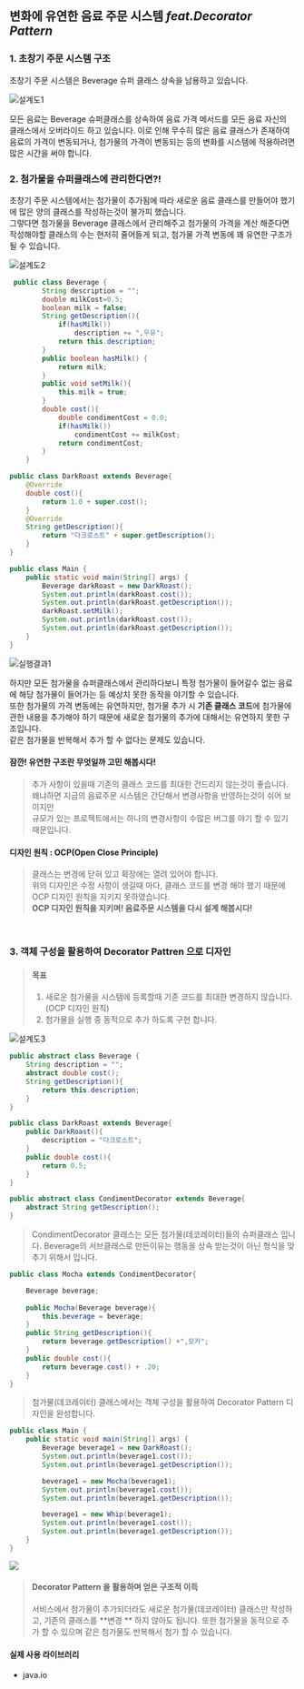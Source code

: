 ## 변화에 유연한 음료 주문 시스템 *feat.Decorator Pattern*

### 1. 초창기 주문 시스템 구조<br>
초창기 주문 시스템은 Beverage 슈퍼 클래스 상속을 남용하고 있습니다.<br>

![설계도1](./diagram1.png)


모든 음료는 Beverage 슈퍼클래스를 상속하여 음료 가격 메서드를 모든 음료 자신의 클래스에서 오버라이드 하고 있습니다.
이로 인해 무수히 많은 음료 클래스가 존재하여 음료의 가격이 변동되거나, 첨가물의 가격이 변동되는 등의 변화를 시스템에 적용하려면 많은 시간을 써야 합니다.<br>


### 2. 첨가물을 슈퍼클래스에 관리한다면?!
초창기 주문 시스템에서는 첨가물이 추가됨에 따라 새로운 음료 클래스를 만들어야 했기에 많은 양의 클래스를 작성하는것이 불가피 했습니다.<br>
그렇다면 첨가물을 Beverage 클래스에서 관리해주고 첨가물의 가격을 계산 해준다면 작성해야할 클래스의 수는 현저히 줄어들게 되고, 첨가물 가격 변동에 꽤 유연한 구조가 될 수  있습니다.<br>

![설계도2](./diagram2.png)

```java
 public class Beverage {
        String description = "";
        double milkCost=0.5;
        boolean milk = false;
        String getDescription(){
            if(hasMilk())
                description += ",우유";
            return this.description;
        }
        public boolean hasMilk() {
            return milk;
        }
        public void setMilk(){
            this.milk = true;
        }
        double cost(){
            double condimentCost = 0.0;
            if(hasMilk())
                condimentCost += milkCost;
            return condimentCost;
        }
    }
```

```java
public class DarkRoast extends Beverage{
    @Override
    double cost(){
        return 1.0 + super.cost();
    }
    @Override
    String getDescription(){
        return "다크로스트" + super.getDescription();
    }
}
```
```java
public class Main {
    public static void main(String[] args) {
        Beverage darkRoast = new DarkRoast();
        System.out.println(darkRoast.cost());
        System.out.println(darkRoast.getDescription());
        darkRoast.setMilk();
        System.out.println(darkRoast.cost());
        System.out.println(darkRoast.getDescription());
    }
}
```
![실행결과1](./실행결과1.png)


하지만 모든 첨가물을 슈퍼클래스에서 관리하다보니 특정 첨가물이 들어갈수 없는 음료에 해당 첨가물이 들어가는 등 예상치 못한 동작을 야기할 수 있습니다.<br>
또한 첨가물의 가격 변동에는 유연하지만, 첨가물 추가 시 **기존 클래스 코드**에 첨가물에 관한 내용을 추가해야 하기 때문에 새로운 첨가물의 추가에 대해서는 유연하지 못한 구조입니다.<br>
같은 첨가물을 반복해서 추가 할 수 없다는 문제도 있습니다.


#### 잠깐! 유연한 구조란 무엇일까 고민 해봅시다!
>추가 사항이 있을때 기존의 클래스 코드를 최대한 건드리지 않는것이 좋습니다.<br>
왜냐하면 지금의 음료주문 시스템은 간단해서 변경사항을 반영하는것이 쉬어 보이지만<br>
규모가 있는 프로젝트에서는 하나의 변경사항이 수많은 버그를 야기 할 수 있기 때문입니다.<br>

#### 디자인 원칙 : OCP(Open Close Principle)
>클래스는 변경에 닫혀 있고 확장에는 열려 있어야 합니다.<br>
위의 디자인은 수정 사항이 생길때 마다, 클래스 코드를 변경 해야 했기 때문에 OCP 디자인 원칙을 지키지 못하였습니다.<br>
**OCP 디자인 원칙을 지키며! 음료주문 시스템을 다시 설계 해봅시다!**
<br>


### 3. 객체 구성을 활용하여 Decorator Pattren 으로 디자인
> #### 목표
> 1. 새로운 첨가물을 시스템에 등록할때 기존 코드를 최대한 변경하지 않습니다.(OCP 디자인 원칙)
> 2. 첨가물을 실행 중 동적으로 추가 하도록 구현 합니다.

![설계도3](./diagram3.png)


```java
public abstract class Beverage {
    String description = "";
    abstract double cost();
    String getDescription(){
        return this.description;
    }
}
```

```java
public class DarkRoast extends Beverage{
    public DarkRoast(){
        description = "다크로스트";
    }
    public double cost(){
        return 0.5;
    }
}
```

```java
public abstract class CondimentDecorator extends Beverage{
    abstract String getDescription();
}
```
> CondimentDecorator 클래스는 모든 첨가물(데코레이터)들의 슈퍼클래스 입니다.
> Beverage의 서브클래스로 만든이유는 행동을 상속 받는것이 아닌 형식을 맞추기 위해서 입니다.

```java
public class Mocha extends CondimentDecorator{

	Beverage beverage;
    
    public Mocha(Beverage beverage){
        this.beverage = beverage;
    }
    public String getDescription(){
        return beverage.getDescription() +",모카";
    }
    public double cost(){
        return beverage.cost() + .20;
    }
}
```
> 첨가물(데코레이터) 클래스에서는 객체 구성을 활용하여 Decorator Pattern 디자인을 완성합니다.

```java
public class Main {
    public static void main(String[] args) {
        Beverage beverage1 = new DarkRoast();
        System.out.println(beverage1.cost());
        System.out.println(beverage1.getDescription());

        beverage1 = new Mocha(beverage1);
        System.out.println(beverage1.cost());
        System.out.println(beverage1.getDescription());

        beverage1 = new Whip(beverage1);
        System.out.println(beverage1.cost());
        System.out.println(beverage1.getDescription());
    }
}
```
![](https://velog.velcdn.com/images/beenthlete/post/8da584ff-fc4a-45ed-a48b-d0be0a245ae2/image.png)


> #### Decorator Pattern 을 활용하며 얻은 구조적 이득
> 서비스에서 첨가물이 추가되더라도 새로운 첨가물(데코레이터) 클래스만 작성하고, 기존의 클래스를 **변경 ** 하지 않아도 됩니다.
> 또한 첨가물을 동적으로 추가 할 수 있으며 같은 첨가물도 반복해서 첨가 할 수 있습니다.


#### 실제 사용 라이브러리

- java.io
